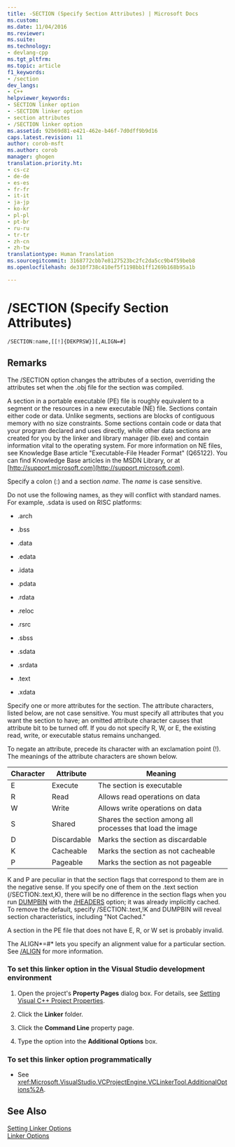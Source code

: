 ```yaml
---
title: -SECTION (Specify Section Attributes) | Microsoft Docs
ms.custom: 
ms.date: 11/04/2016
ms.reviewer: 
ms.suite: 
ms.technology:
- devlang-cpp
ms.tgt_pltfrm: 
ms.topic: article
f1_keywords:
- /section
dev_langs:
- C++
helpviewer_keywords:
- SECTION linker option
- -SECTION linker option
- section attributes
- /SECTION linker option
ms.assetid: 92b69d81-e421-462e-b46f-7d0dff9b9d16
caps.latest.revision: 11
author: corob-msft
ms.author: corob
manager: ghogen
translation.priority.ht:
- cs-cz
- de-de
- es-es
- fr-fr
- it-it
- ja-jp
- ko-kr
- pl-pl
- pt-br
- ru-ru
- tr-tr
- zh-cn
- zh-tw
translationtype: Human Translation
ms.sourcegitcommit: 3168772cbb7e8127523bc2fc2da5cc9b4f59beb8
ms.openlocfilehash: de310f738c410ef5f1198bb1ff1269b168b95a1b

---
```

# /SECTION (Specify Section Attributes)
```  
/SECTION:name,[[!]{DEKPRSW}][,ALIGN=#]  
```  
  
## Remarks  
 The /SECTION option changes the attributes of a section, overriding the attributes set when the .obj file for the section was compiled.  
  
 A section in a portable executable (PE) file is roughly equivalent to a segment or the resources in a new executable (NE) file. Sections contain either code or data. Unlike segments, sections are blocks of contiguous memory with no size constraints. Some sections contain code or data that your program declared and uses directly, while other data sections are created for you by the linker and library manager (lib.exe) and contain information vital to the operating system. For more information on NE files, see Knowledge Base article "Executable-File Header Format" (Q65122). You can find Knowledge Base articles in the MSDN Library, or at [http://support.microsoft.com](http://support.microsoft.com).  
  
 Specify a colon (:) and a section *name*. The *name* is case sensitive.  
  
 Do not use the following names, as they will conflict with standard names. For example, .sdata is used on RISC platforms:  
  
-   .arch  
  
-   .bss  
  
-   .data  
  
-   .edata  
  
-   .idata  
  
-   .pdata  
  
-   .rdata  
  
-   .reloc  
  
-   .rsrc  
  
-   .sbss  
  
-   .sdata  
  
-   .srdata  
  
-   .text  
  
-   .xdata  
  
 Specify one or more attributes for the section. The attribute characters, listed below, are not case sensitive. You must specify all attributes that you want the section to have; an omitted attribute character causes that attribute bit to be turned off. If you do not specify R, W, or E, the existing read, write, or executable status remains unchanged.  
  
 To negate an attribute, precede its character with an exclamation point (!). The meanings of the attribute characters are shown below.  
  
|Character|Attribute|Meaning|  
|---------------|---------------|-------------|  
|E|Execute|The section is executable|  
|R|Read|Allows read operations on data|  
|W|Write|Allows write operations on data|  
|S|Shared|Shares the section among all processes that load the image|  
|D|Discardable|Marks the section as discardable|  
|K|Cacheable|Marks the section as not cacheable|  
|P|Pageable|Marks the section as not pageable|  
  
 K and P are peculiar in that the section flags that correspond to them are in the negative sense. If you specify one of them on the .text section (/SECTION:.text,K), there will be no difference in the section flags when you run [DUMPBIN](../../build/reference/dumpbin-options.md) with the [/HEADERS](../../build/reference/headers.md) option; it was already implicitly cached. To remove the default, specify /SECTION:.text,!K and DUMPBIN will reveal section characteristics, including "Not Cached."  
  
 A section in the PE file that does not have E, R, or W set is probably invalid.  
  
 The ALIGN*=#* lets you specify an alignment value for a particular section. See [/ALIGN](../../build/reference/align-section-alignment.md) for more information.  
  
### To set this linker option in the Visual Studio development environment  
  
1.  Open the project's **Property Pages** dialog box. For details, see [Setting Visual C++ Project Properties](../../ide/working-with-project-properties.md).  
  
2.  Click the **Linker** folder.  
  
3.  Click the **Command Line** property page.  
  
4.  Type the option into the **Additional Options** box.  
  
### To set this linker option programmatically  
  
-   See <xref:Microsoft.VisualStudio.VCProjectEngine.VCLinkerTool.AdditionalOptions%2A>.  
  
## See Also  
 [Setting Linker Options](../../build/reference/setting-linker-options.md)   
 [Linker Options](../../build/reference/linker-options.md)


<!--HONumber=Jan17_HO2-->


